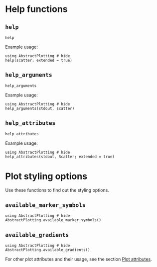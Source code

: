 # Help functions

## `help`

```@docs
help
```

Example usage:
```@example
using AbstractPlotting # hide
help(scatter; extended = true)
```


## `help_arguments`

```@docs
help_arguments
```

Example usage:
```@example
using AbstractPlotting # hide
help_arguments(stdout, scatter)
```

## `help_attributes`

```@docs
help_attributes
```

Example usage:
```@example
using AbstractPlotting # hide
help_attributes(stdout, Scatter; extended = true)
```


# Plot styling options
Use these functions to find out the styling options.

## `available_marker_symbols`

```@example
using AbstractPlotting # hide
AbstractPlotting.available_marker_symbols()
```

## `available_gradients`

```@example
using AbstractPlotting # hide
AbstractPlotting.available_gradients()
```

For other plot attributes and their usage, see the section [Plot attributes](@ref).
